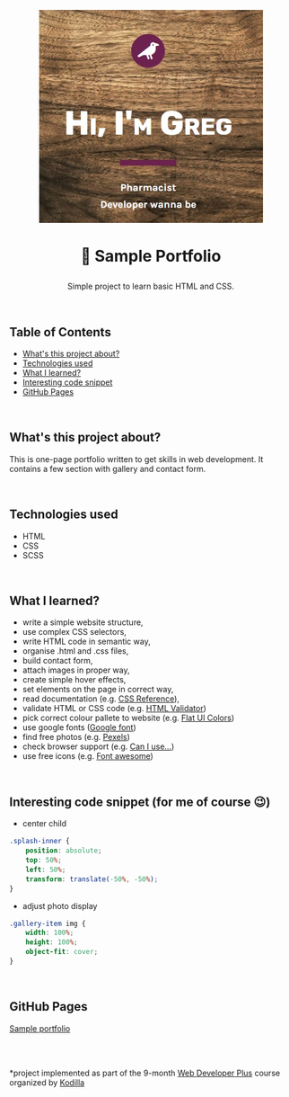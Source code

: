 <p align="center">
<a href="https://grzegorz-jodlowski.github.io/sample-portfolio/"><img src="logo.jpg" title="logo" alt="title with text Hi I/m Greg, pharmacist, developer wanna be"></a>
</p>



# <p align="center">🚀 Sample Portfolio</p>
<p align="center">Simple project to learn basic HTML and CSS.</p>

</br>

## Table of Contents

- [What's this project about?](#about)
- [Technologies used](#technologies)
- [What I learned?](#what)
- [Interesting code snippet](#interesting)
- [GitHub Pages](#gitHub)

</br>

## <a name="about"></a>What's this project about?

This is one-page portfolio written to get skills in web development.
It contains a few section with gallery and contact form.

</br>

## <a name="technologies"></a>Technologies used
- HTML
- CSS
- SCSS

</br>

## <a name="what"></a>What I learned?
- write a simple website structure,
- use complex CSS selectors,
- write HTML code in semantic way,
- organise .html and .css files,
- build contact form,
- attach images in proper way,
- create simple hover effects,
- set elements on the page in correct way,
- read documentation (e.g. <a href="https://cssreference.io/">CSS Reference</a>),
- validate HTML or CSS code (e.g. <a href="https://validator.w3.org/">HTML Validator</a>)
- pick correct colour pallete to website (e.g. <a href="https://flatuicolors.com/">Flat UI Colors</a>)
- use google fonts (<a href="https://fonts.google.com">Google font</a>)
- find free photos (e.g. <a href="https://www.pexels.com/">Pexels</a>)
- check browser support (e.g. <a href="https://caniuse.com/">Can I use...</a>)
- use free icons (e.g. <a href="https://fontawesome.com/icons?d=gallery">Font awesome</a>)




</br>

## <a name="interesting"></a>Interesting code snippet (for me of course 😉)
- center child

```css
.splash-inner {
    position: absolute;
    top: 50%;
    left: 50%;
    transform: translate(-50%, -50%);
}
```
- adjust photo display

```css
.gallery-item img {
    width: 100%;
    height: 100%;
    object-fit: cover;
}
```

</br>

## <a name="gitHub"></a>GitHub Pages
<a href="https://grzegorz-jodlowski.github.io/sample-portfolio/">Sample portfolio</a>

</br>
</br>

  *project implemented as part of the 9-month [Web Developer Plus](https://kodilla.com/pl/bootcamp/webdeveloper/?type=wdp&editionId=309) course organized by [Kodilla](https://drive.google.com/file/d/1AZGDMtjhsHbrtXhRSIlRKKc3RCxQk6YY/view?usp=sharing)